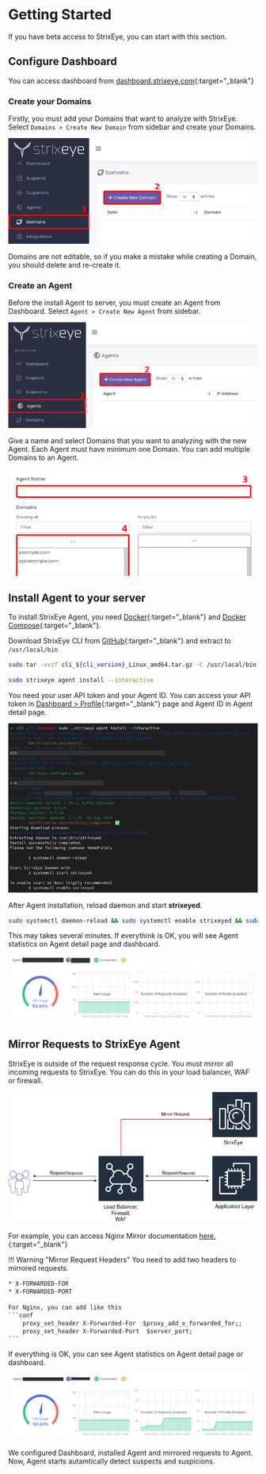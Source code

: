 # Getting Started

If you have beta access to StrixEye, you can start with this section.

## Configure Dashboard
You can access dashboard from [dashboard.strixeye.com](https://dashboard.strixeye.com){:target="_blank"}

### Create your Domains

Firstly, you must add your Domains that want to analyze with StrixEye. Select `Domains > Create New Domain` from sidebar and create your Domains.

![sidebar domains button > create new domain button](assets/images/domains_sidebar.png)

Domains are not editable, so if you make a mistake while creating a Domain, you should delete and re-create it.

### Create an Agent

Before the install Agent to server, you must create an Agent from Dashboard. Select `Agent > Create New Agent` from sidebar.

![sidebar agents button > create new agent button](assets/images/agents_sidebar.png)

Give a name and select Domains that you want to analyzing with the new Agent. Each Agent must have minimum one Domain. You can add multiple Domains to an Agent.

![agent name and agent domains](assets/images/agent_create.png)


## Install Agent to your server

To install StrixEye Agent, you need [Docker](https://docs.docker.com/engine/install/){:target="_blank"} and [Docker Compose](https://docs.docker.com/compose/install/){:target="_blank"}.

Download StrixEye CLI from [GitHub](https://github.com/strixeyecom/cli/releases){:target="_blank"} and extract to ``/usr/local/bin``

```bash
sudo tar -xvzf cli_${cli_version}_Linux_amd64.tar.gz -C /usr/local/bin strixeye && sudo chmod +x /usr/local/bin/strixeye
```

<!-- For more information about StrixEye CLI, visit CLI Documentation. -->

```bash
sudo strixeye agent install --interactive
```

You need your user API token and your Agent ID. You can access your API token in [Dashboard > Profile](https://dashboard.strixeye.com/settings/profile){:target="_blank"} page and Agent ID in Agent detail page.

![agent installation](assets/images/agent_install.png)

<!-- If you get an error, visit the CLI troubleshooting page. -->

After Agent installation, reload daemon and start **strixeyed**.

```bash
sudo systemctl daemon-reload && sudo systemctl enable strixeyed && sudo systemctl start strixeyed
```

This may takes several minutes. If everythink is OK, you will see Agent statistics on Agent detail page and dashboard.

![agent statistics](assets/images/agent_stats.png)

## Mirror Requests to StrixEye Agent

StrixEye is outside of the request response cycle. You must mirror all incoming requests to StrixEye. You can do this in your load balancer, WAF or firewall.

![strixeye architecture](assets/images/strixeye_architecture_mirror.png)

For example, you can access Nginx Mirror documentation [here.](https://nginx.org/en/docs/http/ngx_http_mirror_module.html){:target="_blank"}

!!! Warning "Mirror Request Headers"
    You need to add two headers to mirrored requests.

    * X-FORWARDED-FOR
    * X-FORWARDED-PORT

    For Nginx, you can add like this
    ```conf
        proxy_set_header X-Forwarded-For  $proxy_add_x_forwarded_for;;
	    proxy_set_header X-Forwarded-Port  $server_port;
    ```

If everything is OK, you can see Agent statistics on Agent detail page or dashboard.

![Agent statistics with requests](assets/images/agent_success.png)


We configured Dashboard, installed Agent and mirrored requests to Agent. Now, Agent starts autamtically detect suspects and suspicions. 

<!-- If you don't know what is suspect and suspicion, you can read Suspect and Suspicion page. -->

